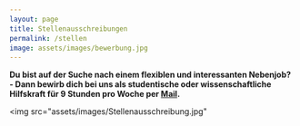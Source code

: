 ```yaml
---
layout: page
title: Stellenausschreibungen
permalink: /stellen
image: assets/images/bewerbung.jpg
---
```

<p><b>Du bist auf der Suche nach einem flexiblen und interessanten Nebenjob? - Dann bewirb dich bei uns als studentische oder wissenschaftliche Hilfskraft für 9 Stunden pro Woche per <a href="mailto:empschul@uni-leipzig.de">Mail</a>.</b></p>

<img src="assets/images/Stellenausschreibung.jpg"</img> 

